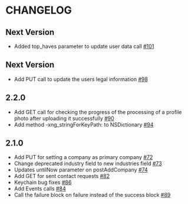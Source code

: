 # CHANGELOG

## Next Version

* Added top_haves parameter to update user data call [#101](https://github.com/xing/XNGAPIClient/pull/101)

## Next Version

* Add PUT call to update the users legal information [#98](https://github.com/xing/XNGAPIClient/pull/98)

## 2.2.0 

* Add GET call for checking the progress of the processing of a profile photo after uploading it successfully [#90](https://github.com/xing/XNGAPIClient/pull/90)
* Add method -xng_stringForKeyPath: to NSDictionary [#94](https://github.com/xing/XNGAPIClient/pull/94)

## 2.1.0 

* Add PUT for setting a company as primary company [#72](https://github.com/xing/XNGAPIClient/pull/72)
* Change deprecated industry field to new industries field [#73](https://github.com/xing/XNGAPIClient/pull/73)
* Updates untilNow parameter on postAddCompany [#74](https://github.com/xing/XNGAPIClient/pull/74)
* Add GET for sent contact requests [#82](https://github.com/xing/XNGAPIClient/pull/82)
* Keychain bug fixes [#86](https://github.com/xing/XNGAPIClient/pull/86)
* Add Events calls [#84](https://github.com/xing/XNGAPIClient/pull/84)
* Call the failure block on failure instead of the success block [#89](https://github.com/xing/XNGAPIClient/pull/89)
